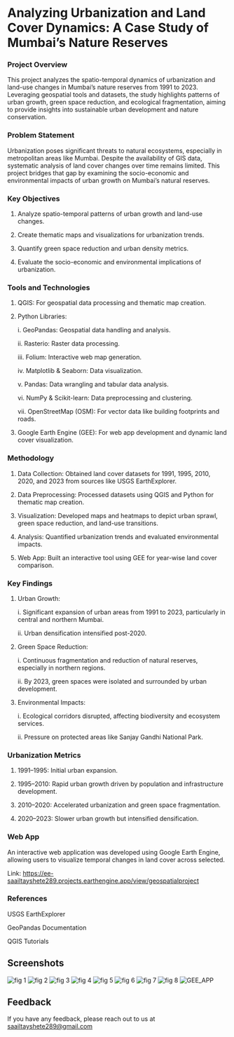 
# Analyzing Urbanization and Land Cover Dynamics: A Case Study of Mumbai’s Nature Reserves



### Project Overview

This project analyzes the spatio-temporal dynamics of urbanization and land-use changes in Mumbai’s nature reserves from 1991 to 2023. Leveraging geospatial tools and datasets, the study highlights patterns of urban growth, green space reduction, and ecological fragmentation, aiming to provide insights into sustainable urban development and nature conservation.

### Problem Statement

Urbanization poses significant threats to natural ecosystems, especially in metropolitan areas like Mumbai. Despite the availability of GIS data, systematic analysis of land cover changes over time remains limited. This project bridges that gap by examining the socio-economic and environmental impacts of urban growth on Mumbai’s natural reserves.

### Key Objectives

1. Analyze spatio-temporal patterns of urban growth and land-use changes.

2. Create thematic maps and visualizations for urbanization trends.

3. Quantify green space reduction and urban density metrics.

4. Evaluate the socio-economic and environmental implications of urbanization.

### Tools and Technologies

1. QGIS: For geospatial data processing and thematic map creation.

2. Python Libraries:

    i. GeoPandas: Geospatial data handling and analysis.

    ii. Rasterio: Raster data processing.

    iii. Folium: Interactive web map generation.

    iv. Matplotlib & Seaborn: Data visualization.

    v. Pandas: Data wrangling and tabular data analysis.

    vi. NumPy & Scikit-learn: Data preprocessing and clustering.

    vii. OpenStreetMap (OSM): For vector data like building footprints and roads.

3. Google Earth Engine (GEE): For web app development and dynamic land cover visualization.

### Methodology

1. Data Collection: Obtained land cover datasets for 1991, 1995, 2010, 2020, and 2023 from sources like USGS EarthExplorer.

2. Data Preprocessing: Processed datasets using QGIS and Python for thematic map creation.

3. Visualization: Developed maps and heatmaps to depict urban sprawl, green space reduction, and land-use transitions.

4. Analysis: Quantified urbanization trends and evaluated environmental impacts.

5. Web App: Built an interactive tool using GEE for year-wise land cover comparison.

### Key Findings 

1. Urban Growth:

    i. Significant expansion of urban areas from 1991 to 2023, particularly in central and northern Mumbai.

    ii. Urban densification intensified post-2020.

2. Green Space Reduction:

    i. Continuous fragmentation and reduction of natural reserves, especially in northern regions.

    ii. By 2023, green spaces were isolated and surrounded by urban development.

3. Environmental Impacts:

    i. Ecological corridors disrupted, affecting biodiversity and ecosystem services.

    ii. Pressure on protected areas like Sanjay Gandhi National Park.

### Urbanization Metrics

1. 1991–1995: Initial urban expansion.

2. 1995–2010: Rapid urban growth driven by population and infrastructure development.

3. 2010–2020: Accelerated urbanization and green space fragmentation.

4. 2020–2023: Slower urban growth but intensified densification.

### Web App

An interactive web application was developed using Google Earth Engine, allowing users to visualize temporal changes in land cover across selected.

Link: https://ee-saailtayshete289.projects.earthengine.app/view/geospatialproject

### References

USGS EarthExplorer

GeoPandas Documentation

QGIS Tutorials

## Screenshots
![fig 1](GIS1.png)
![fig 2](GIS2.png)
![fig 3](GIS3.png)
![fig 4](GIS4.png)
![fig 5](GIS5.png)
![fig 6](GIS6.png)
![fig 7](GIS7.png)
![fig 8](GIS8.png)
![GEE_APP](GIS9.png)


## Feedback

If you have any feedback, please reach out to us at saailtayshete289@gmail.com 

